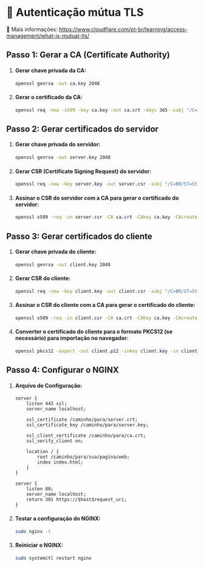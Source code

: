  # 🔑 Autenticação mútua TLS

📜 Mais informações: https://www.cloudflare.com/pt-br/learning/access-management/what-is-mutual-tls/


## Passo 1: Gerar a CA (Certificate Authority)

1. #### Gerar chave privada da CA:
   
   ```bash
   openssl genrsa -out ca.key 2048
   ```

2. #### Gerar o certificado da CA:
   
   ```bash
   openssl req -new -x509 -key ca.key -out ca.crt -days 365 -subj "/C=BR/ST=State/L=City/O=Organization/OU=OrgUnit/CN=example.com"
   ```

## Passo 2: Gerar certificados do servidor

1. #### Gerar chave privada do servidor:
   
   ```bash
   openssl genrsa -out server.key 2048
   ```

2. #### Gerar CSR (Certificate Signing Request) do servidor:
   
   ```bash
   openssl req -new -key server.key -out server.csr -subj "/C=BR/ST=State/L=City/O=Organization/OU=OrgUnit/CN=localhost"
   ```

3. #### Assinar o CSR do servidor com a CA para gerar o certificado do servidor:
   
   ```bash
   openssl x509 -req -in server.csr -CA ca.crt -CAkey ca.key -CAcreateserial -out server.crt -days 365
   ```


## Passo 3: Gerar certificados do cliente

1. #### Gerar chave privada do cliente:
   
   ```bash
   openssl genrsa -out client.key 2048
   ```

2. #### Gerar CSR do cliente:
   
   ```bash
   openssl req -new -key client.key -out client.csr -subj "/C=BR/ST=State/L=City/O=Organization/OU=OrgUnit/CN=Client"
   ```

3. #### Assinar o CSR do cliente com a CA para gerar o certificado do cliente:
   
   ```bash
   openssl x509 -req -in client.csr -CA ca.crt -CAkey ca.key -CAcreateserial -out client.crt -days 365
   ```

4. #### Converter o certificado do cliente para o formato PKCS12 (se necessário) para importação no navegador:
   
   ```bash
   openssl pkcs12 -export -out client.p12 -inkey client.key -in client.crt
   ```

## Passo 4: Configurar o NGINX

1. #### Arquivo de Configuração:
   
   ```nginx
   server {
       listen 443 ssl;
       server_name localhost;
   
       ssl_certificate /caminho/para/server.crt;
       ssl_certificate_key /caminho/para/server.key;
   
       ssl_client_certificate /caminho/para/ca.crt;
       ssl_verify_client on;
   
       location / {
           root /caminho/para/sua/pagina/web;
           index index.html;
       }
   }
   
   server {
       listen 80;
       server_name localhost;
       return 301 https://$host$request_uri;
   }
   
   ```

2. #### Testar a configuração do NGINX:
   
   ```bash
   sudo nginx -t
   ```

3. #### Reiniciar o NGINX:
   
   ```bash
   sudo systemctl restart nginx
   ```